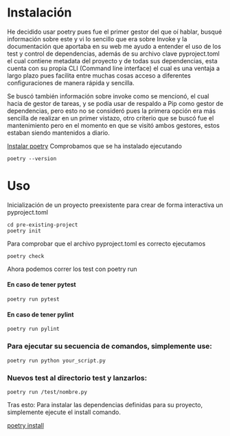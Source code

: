 # Instalación
He decidido usar poetry pues fue el primer gestor del que oí hablar, busqué información sobre este y vi lo sencillo que era sobre Invoke y la documentación que aportaba en su web me ayudo a entender el uso de los test y control de dependencias, además de su archivo clave pyproject.toml el cual contiene metadata del proyecto y de todas sus dependencias, esta cuenta con su propia CLI (Command line interface) el cual es una ventaja a largo plazo pues facilita entre muchas cosas acceso a diferentes configuraciones de manera rápida y sencilla.

Se buscó también información sobre invoke como se mencionó, el cual hacia de gestor de tareas, y se podía usar de respaldo a Pip como gestor de dependencias, pero esto no se consideró pues la primera opción era más sencilla de realizar en un primer vistazo, otro criterio que se buscó fue el mantenimiento pero en el momento en que se visitó ambos gestores, estos estaban siendo mantenidos a diario.

[Instalar poetry](https://python-poetry.org/docs/#installation)
Comprobamos que se ha instalado ejecutando 
~~~
poetry --version
~~~

# Uso
Inicialización de un proyecto preexistente para crear de forma interactiva un pyproject.toml
~~~
cd pre-existing-project
poetry init 
~~~
Para comprobar que el archivo pyproject.toml es correcto ejecutamos
~~~
poetry check
~~~


Ahora podemos correr los test con poetry run

#### En caso de tener pytest
~~~
poetry run pytest
~~~
#### En caso de tener pylint
~~~
poetry run pylint
~~~
### Para ejecutar su secuencia de comandos, simplemente use: 
~~~
poetry run python your_script.py
~~~
### Nuevos test al directorio test y lanzarlos:
~~~
poetry run /test/nombre.py
~~~


Tras esto: Para instalar las dependencias definidas para su proyecto, simplemente ejecute el install comando.

[poetry install](https://python-poetry.org/docs/basic-usage/#installing-dependencies)
